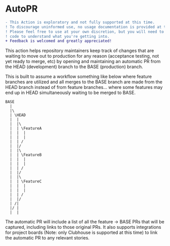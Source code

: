 # AutoPR

```diff
- This Action is exploratory and not fully supported at this time.
! To discourage uninformed use, no usage documentation is provided at this time.
! Please feel free to use at your own discretion, but you will need to explore the
! code to understand what you're getting into.
+ Feedback is welcomed and greatly appreciated!
```

This action helps repository maintainers keep track of changes that are waiting to move out to production for any reason (acceptance testing, not yet ready to merge, etc) by opening and maintaining an automatic PR from the HEAD (development) branch to the BASE (production) branch.

This is built to assume a workflow something like below where feature branches are utilized and all merges to the BASE branch are made from the HEAD branch instead of from feature branches... where some features may end up in HEAD simultaneously waiting to be merged to BASE.
```
BASE
  |
  |\
  | \HEAD
  |  |
  |  |\
  |  | \FeatureA
  |  |  |
  |  |  |
  |  | /
  |  |/
  |  |\
  |  | \FeatureB
  |  |  |
  |  |  |
  |  | /
  |  |/
  |  |\
  |  | \FeatureC
  |  |  |
  |  |  |
  |  | /
  |  |/
  | /|
  |/ |
  |  |
  ```


The automatic PR will include a list of all the feature -> BASE PRs that will be captured, including links to those original PRs. It also supports integrations for project boards (Note: only Clubhouse is supported at this time) to link the automatic PR to any relevant stories.